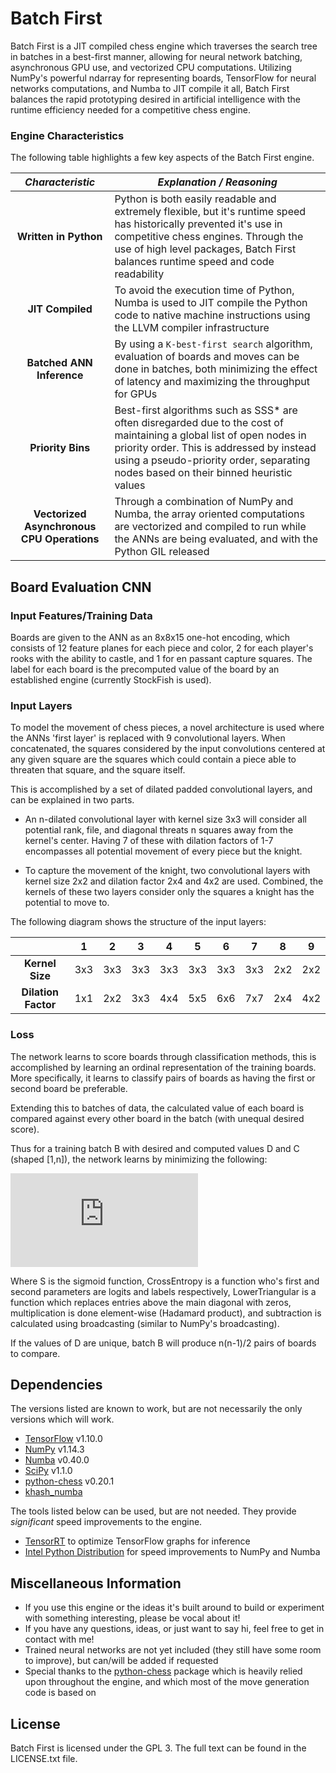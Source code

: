 # Batch First
Batch First is a JIT compiled chess engine which traverses the search tree in batches in a best-first manner, allowing for neural network batching, asynchronous GPU use, and vectorized CPU computations.  Utilizing NumPy's powerful ndarray for representing boards, TensorFlow for neural networks computations, and Numba to JIT compile it all, Batch First balances the rapid prototyping desired in artificial intelligence with the runtime efficiency needed for a competitive chess engine.


### Engine Characteristics
The following table highlights a few key aspects of the Batch First engine. 

*Characteristic* | *Explanation / Reasoning* 
:---: | ---
**Written in Python** | Python is both easily readable and extremely flexible, but it's runtime speed has historically prevented it's use in competitive chess engines.  Through the use of high level packages, Batch First balances runtime speed and code readability
**JIT Compiled** | To avoid the execution time of Python, Numba is used to JIT compile the Python code to native machine instructions using the LLVM compiler infrastructure
**Batched ANN Inference** | By using a `K-best-first search` algorithm, evaluation of boards and moves can be done in batches, both minimizing the effect of latency and maximizing the throughput for GPUs
**Priority Bins** | Best-first algorithms such as SSS* are often disregarded due to the cost of maintaining a global list of open nodes in priority order.  This is addressed by instead using a pseudo-priority order, separating nodes based on their binned heuristic values
**Vectorized Asynchronous CPU Operations** | Through a combination of NumPy and Numba, the array oriented computations are vectorized and compiled to run while the ANNs are being evaluated, and with the Python GIL released


## Board Evaluation CNN

### Input Features/Training Data
Boards are given to the ANN as an 8x8x15 one-hot encoding, which consists of 12 feature planes for each piece and color,
2 for each player's rooks with the ability to castle, and 1 for en passant capture squares.  The label for each board
is the precomputed value of the board by an established engine (currently StockFish is used).    


### Input Layers
To model the movement of chess pieces, a novel architecture is used where the ANNs 'first layer' is
replaced with 9 convolutional layers.  When concatenated, the squares considered by the input convolutions
centered at any given square are the squares which could contain a piece able to threaten that square,
and the square itself.

This is accomplished by a set of dilated padded convolutional layers, and can be explained in two parts.
- An n-dilated convolutional layer with kernel size 3x3 will consider all potential rank, file,
and diagonal threats n squares away from the kernel's center.  Having 7 of these
with dilation factors of 1-7 encompasses all potential movement of every piece but the knight.  

- To capture the movement of the knight, two convolutional layers with kernel size 2x2 and dilation factor
2x4 and 4x2 are used.  Combined, the kernels of these two layers consider only 
the squares a knight has the potential to move to.  

The following diagram shows the structure of the input layers:
 
|                   |  1  |  2  |  3  |  4  |  5  |  6  |  7  |  8  |  9  |
|:-----------------:|:---:|:---:|:---:|:---:|:---:|:---:|:---:|:---:|:---:|
|  **Kernel Size**  | 3x3 | 3x3 | 3x3 | 3x3 | 3x3 | 3x3 | 3x3 | 2x2 | 2x2 |
|**Dilation Factor**| 1x1 | 2x2 | 3x3 | 4x4 | 5x5 | 6x6 | 7x7 | 2x4 | 4x2 |


### Loss
The network learns to score boards through classification methods, this is accomplished by learning 
an ordinal representation of the training boards.  More specifically, it learns to classify pairs of boards as having
the first or second board be preferable.  

Extending this to batches of data, the calculated value of each board is compared against every other board in the batch
(with unequal desired score).

Thus for a training batch B with desired and computed values D and C (shaped \[1,n\]), the network learns by
minimizing the following:

<!--- 
LowerTriangular(D-D^T\neq0)*CrossEntropy(S(C-C^T),D-D^T>0)
-->
![equation](https://latex.codecogs.com/gif.latex?LowerTriangular%28D-D%5ET%5Cneq0%29*CrossEntropy%28S%28C-C%5ET%29%2CD-D%5ET%3E0%29)

Where S is the sigmoid function, CrossEntropy is a function who's first and second parameters are logits and labels
respectively, LowerTriangular is a function which replaces entries above the main diagonal with zeros, 
multiplication is done element-wise (Hadamard product), and subtraction is calculated using broadcasting
(similar to NumPy's broadcasting).

If the values of D are unique, batch B will produce n(n-1)/2 pairs of boards to compare.
  
  
## Dependencies
The versions listed are known to work, but are not necessarily the only versions which will work.
- [TensorFlow](https://github.com/tensorflow/tensorflow) v1.10.0
- [NumPy](https://github.com/numpy/numpy) v1.14.3
- [Numba](https://github.com/numba/numba) v0.40.0
- [SciPy](https://github.com/scipy/scipy) v1.1.0
- [python-chess](https://github.com/niklasf/python-chess) v0.20.1
- [khash_numba](https://github.com/synapticarbors/khash_numba)

The tools listed below can be used, but are not needed.  They provide _significant_ speed improvements to the engine.
- [TensorRT](https://developers.googleblog.com/2018/03/tensorrt-integration-with-tensorflow.html) to optimize TensorFlow graphs for inference
- [Intel Python Distribution](https://software.intel.com/en-us/distribution-for-python) for speed improvements to NumPy and Numba


## Miscellaneous Information
- If you use this engine or the ideas it's built around to build or experiment with something interesting, please be vocal about it!
- If you have any questions, ideas, or just want to say hi, feel free to get in contact with me!
- Trained neural networks are not yet included (they still have some room to improve), but can/will be added if requested
- Special thanks to the [python-chess](https://github.com/niklasf/python-chess) package which is heavily relied upon throughout the engine, and which most of the move generation code is based on


## License
Batch First is licensed under the GPL 3.  The full text can be found in the LICENSE.txt file.